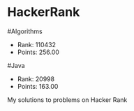 # HackerRank


#Algorithms
- Rank: 110432
- Points: 256.00

#Java
- Rank: 20998
- Points: 163.00 

My solutions to problems on Hacker Rank
